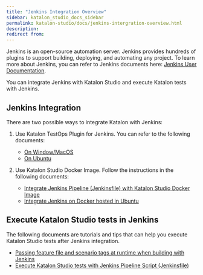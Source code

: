 ```yaml
---
title: "Jenkins Integration Overview"
sidebar: katalon_studio_docs_sidebar
permalink: katalon-studio/docs/jenkins-intergration-overview.html 
description: 
redirect from: 
---
```


Jenkins is an open-source automation server. Jenkins provides hundreds of plugins to support building, deploying, and automating any project. To learn more about Jenkins, you can refer to Jenkins documents here: [Jenkins User Documentation](https://www.jenkins.io/doc/). 

You can integrate Jenkins with Katalon Studio and execute Katalon tests with Jenkins.

## Jenkins Integration

There are two possible ways to integrate Katalon with Jenkins:

1. Use Katalon TestOps Plugin for Jenkins. You can refer to the following documents:

   - [On Window/MacOS](https://docs.katalon.com/katalon-studio/docs/katalon-plugin-jenkins-window-macOS.html)
   - [On Ubuntu](https://docs.katalon.com/katalon-studio/docs/jenkins-plugin-ubuntu.html)

2. Use Katalon Studio Docker Image. Follow the instructions in the following documents:

    - [Integrate Jenkins Pipeline (Jenkinsfile) with Katalon Studio Docker Image](https://docs.katalon.com/katalon-studio/docs/jenkins-pipeline-docker.html)
    - [Integrate Jenkins on Docker hosted in Ubuntu](https://docs.katalon.com/katalon-studio/docs/jenkins-docker-ubuntu.html#install-plugins)
  
## Execute Katalon Studio tests in Jenkins

The following documents are tutorials and tips that can help you execute Katalon Studio tests after Jenkins integration.

- [Passing feature file and scenario tags at runtime when building with Jenkins](https://docs.katalon.com/katalon-studio/how-to-guides/jenkins-tags-runtime.html#create-global-variables)
- [Execute Katalon Studio tests with Jenkins Pipeline Script (Jenkinsfile)](https://docs.katalon.com/katalon-studio/docs/execute-katalon-tests-with-jenkins-pipeline-script.html)